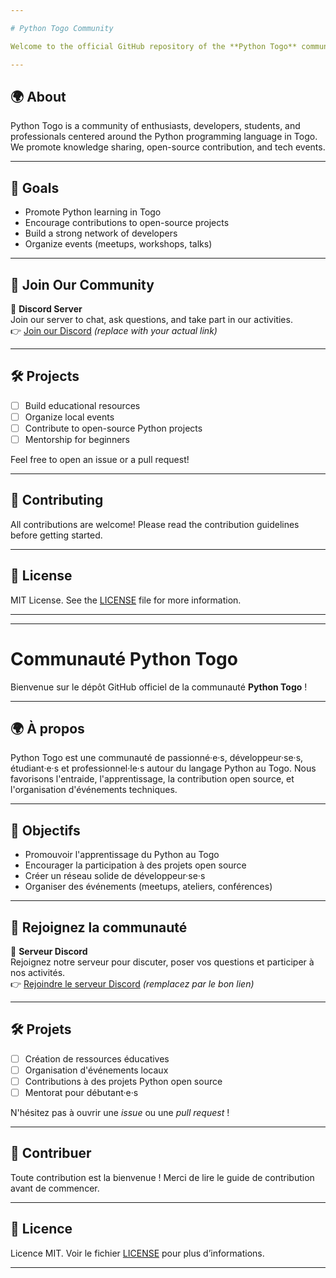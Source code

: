 ```yaml
---

# Python Togo Community

Welcome to the official GitHub repository of the **Python Togo** community!

---
```


## 🌍 About

Python Togo is a community of enthusiasts, developers, students, and professionals centered around the Python programming language in Togo. We promote knowledge sharing, open-source contribution, and tech events.

---

## 📌 Goals

- Promote Python learning in Togo  
- Encourage contributions to open-source projects  
- Build a strong network of developers  
- Organize events (meetups, workshops, talks)

---

## 💬 Join Our Community

📢 **Discord Server**  
Join our server to chat, ask questions, and take part in our activities.  
👉 [Join our Discord](https://discord.gg/UQ8A7bAYe5) *(replace with your actual link)*

---

## 🛠️ Projects

- [ ] Build educational resources  
- [ ] Organize local events  
- [ ] Contribute to open-source Python projects  
- [ ] Mentorship for beginners  

Feel free to open an issue or a pull request!

---

## 🤝 Contributing

All contributions are welcome! Please read the contribution guidelines before getting started.

---

## 📄 License

MIT License. See the [LICENSE](./LICENSE) file for more information.

---



---

# Communauté Python Togo

Bienvenue sur le dépôt GitHub officiel de la communauté **Python Togo** !

---

## 🌍 À propos

Python Togo est une communauté de passionné·e·s, développeur·se·s, étudiant·e·s et professionnel·le·s autour du langage Python au Togo. Nous favorisons l'entraide, l'apprentissage, la contribution open source, et l'organisation d'événements techniques.

---

## 📌 Objectifs

- Promouvoir l'apprentissage du Python au Togo  
- Encourager la participation à des projets open source  
- Créer un réseau solide de développeur·se·s  
- Organiser des événements (meetups, ateliers, conférences)

---

## 💬 Rejoignez la communauté

📢 **Serveur Discord**  
Rejoignez notre serveur pour discuter, poser vos questions et participer à nos activités.  
👉 [Rejoindre le serveur Discord](https://discord.gg/UQ8A7bAYe5) *(remplacez par le bon lien)*

---

## 🛠️ Projets

- [ ] Création de ressources éducatives  
- [ ] Organisation d'événements locaux  
- [ ] Contributions à des projets Python open source  
- [ ] Mentorat pour débutant·e·s

N'hésitez pas à ouvrir une *issue* ou une *pull request* !

---

## 🤝 Contribuer

Toute contribution est la bienvenue ! Merci de lire le guide de contribution avant de commencer.

---

## 📄 Licence

Licence MIT. Voir le fichier [LICENSE](./LICENSE) pour plus d’informations.

---
